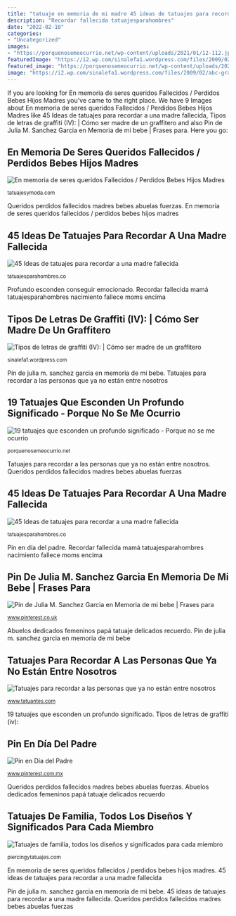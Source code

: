 ```yaml
---
title: "tatuaje en memoria de mi madre 45 ideas de tatuajes para recordar a una madre fallecida"
description: "Recordar fallecida tatuajesparahombres"
date: "2022-02-10"
categories:
- "Uncategorized"
images:
- "https://porquenosemeocurrio.net/wp-content/uploads/2021/01/12-112.jpg"
featuredImage: "https://i2.wp.com/sinalefa1.wordpress.com/files/2009/02/abc-graffiti-11.jpg"
featured_image: "https://porquenosemeocurrio.net/wp-content/uploads/2021/01/12-112.jpg"
image: "https://i2.wp.com/sinalefa1.wordpress.com/files/2009/02/abc-graffiti-11.jpg"
---
```


If you are looking for En memoria de seres queridos Fallecidos / Perdidos Bebes Hijos Madres you've came to the right place. We have 9 Images about En memoria de seres queridos Fallecidos / Perdidos Bebes Hijos Madres like 45 Ideas de tatuajes para recordar a una madre fallecida, Tipos de letras de graffiti (IV): | Cómo ser madre de un graffitero and also Pin de Julia M. Sanchez Garcia en Memoria de mi bebe | Frases para. Here you go:

## En Memoria De Seres Queridos Fallecidos / Perdidos Bebes Hijos Madres

![En memoria de seres queridos Fallecidos / Perdidos Bebes Hijos Madres](https://tatuajesymoda.com/wp-content/uploads/En-memoria-de-seres-queridos-perdidos-fallecidos-inscripcion-en-pierna-con-fecha-768x1024.jpg "45 ideas de tatuajes para recordar a una madre fallecida")

<small>tatuajesymoda.com</small>

Queridos perdidos fallecidos madres bebes abuelas fuerzas. En memoria de seres queridos fallecidos / perdidos bebes hijos madres

## 45 Ideas De Tatuajes Para Recordar A Una Madre Fallecida

![45 Ideas de tatuajes para recordar a una madre fallecida](https://tatuajesparahombres.co/wp-content/uploads/2020/08/TatuajeMadre10.jpg "Queridos perdidos fallecidos madres bebes abuelas fuerzas")

<small>tatuajesparahombres.co</small>

Profundo esconden conseguir emocionado. Recordar fallecida mamá tatuajesparahombres nacimiento fallece moms encima

## Tipos De Letras De Graffiti (IV): | Cómo Ser Madre De Un Graffitero

![Tipos de letras de graffiti (IV): | Cómo ser madre de un graffitero](https://i2.wp.com/sinalefa1.wordpress.com/files/2009/02/abc-graffiti-11.jpg "Queridos perdidos fallecidos madres bebes abuelas fuerzas")

<small>sinalefa1.wordpress.com</small>

Pin de julia m. sanchez garcia en memoria de mi bebe. Tatuajes para recordar a las personas que ya no están entre nosotros

## 19 Tatuajes Que Esconden Un Profundo Significado - Porque No Se Me Ocurrio

![19 tatuajes que esconden un profundo significado - Porque no se me ocurrio](https://porquenosemeocurrio.net/wp-content/uploads/2021/01/12-112.jpg "Recordar fallecida tatuajesparahombres")

<small>porquenosemeocurrio.net</small>

Tatuajes para recordar a las personas que ya no están entre nosotros. Queridos perdidos fallecidos madres bebes abuelas fuerzas

## 45 Ideas De Tatuajes Para Recordar A Una Madre Fallecida

![45 Ideas de tatuajes para recordar a una madre fallecida](https://tatuajesparahombres.co/wp-content/uploads/2020/08/TatuajeMadre9-500x500.jpg "45 ideas de tatuajes para recordar a una madre fallecida")

<small>tatuajesparahombres.co</small>

Pin en día del padre. Recordar fallecida mamá tatuajesparahombres nacimiento fallece moms encima

## Pin De Julia M. Sanchez Garcia En Memoria De Mi Bebe | Frases Para

![Pin de Julia M. Sanchez Garcia en Memoria de mi bebe | Frases para](https://i.pinimg.com/originals/ad/ca/c2/adcac2806bb6b6baa349df516f629d77.jpg "45 ideas de tatuajes para recordar a una madre fallecida")

<small>www.pinterest.co.uk</small>

Abuelos dedicados femeninos papá tatuaje delicados recuerdo. Pin de julia m. sanchez garcia en memoria de mi bebe

## Tatuajes Para Recordar A Las Personas Que Ya No Están Entre Nosotros

![Tatuajes para recordar a las personas que ya no están entre nosotros](https://www.tatuantes.com/wp-content/uploads/2015/04/rip-tatuaje-padre-1024x683.jpg "Pin de julia m. sanchez garcia en memoria de mi bebe")

<small>www.tatuantes.com</small>

19 tatuajes que esconden un profundo significado. Tipos de letras de graffiti (iv):

## Pin En Día Del Padre

![Pin en Día del Padre](https://i.pinimg.com/originals/24/16/f4/2416f45aacdf78cf1f2ce54bac22d2af.png "19 tatuajes que esconden un profundo significado")

<small>www.pinterest.com.mx</small>

Queridos perdidos fallecidos madres bebes abuelas fuerzas. Abuelos dedicados femeninos papá tatuaje delicados recuerdo

## Tatuajes De Familia, Todos Los Diseños Y Significados Para Cada Miembro

![Tatuajes de familia, todos los diseños y significados para cada miembro](https://piercingytatuajes.com/img/tatuajes-de-bebes-angelitos.jpg "En memoria de seres queridos fallecidos / perdidos bebes hijos madres")

<small>piercingytatuajes.com</small>

En memoria de seres queridos fallecidos / perdidos bebes hijos madres. 45 ideas de tatuajes para recordar a una madre fallecida

Pin de julia m. sanchez garcia en memoria de mi bebe. 45 ideas de tatuajes para recordar a una madre fallecida. Queridos perdidos fallecidos madres bebes abuelas fuerzas
